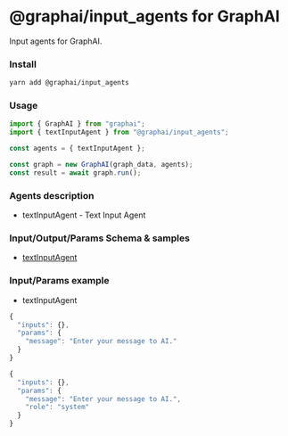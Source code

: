 
# @graphai/input_agents for GraphAI

Input agents for GraphAI.

### Install

```sh
yarn add @graphai/input_agents
```


### Usage

```typescript
import { GraphAI } from "graphai";
import { textInputAgent } from "@graphai/input_agents";

const agents = { textInputAgent };

const graph = new GraphAI(graph_data, agents);
const result = await graph.run();
```

### Agents description
- textInputAgent - Text Input Agent

### Input/Output/Params Schema & samples
 - [textInputAgent](https://github.com/receptron/graphai/blob/main/docs/agentDocs/input/textInputAgent.md)

### Input/Params example
 - textInputAgent



```typescript
{
  "inputs": {},
  "params": {
    "message": "Enter your message to AI."
  }
}
```


```typescript
{
  "inputs": {},
  "params": {
    "message": "Enter your message to AI.",
    "role": "system"
  }
}
```










